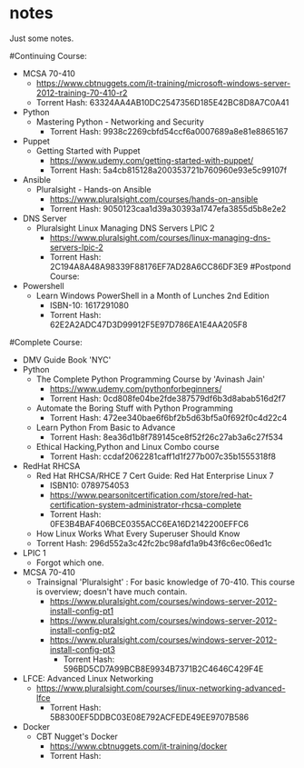 # notes
Just some notes.

#Continuing Course:
  - MCSA 70-410
    - https://www.cbtnuggets.com/it-training/microsoft-windows-server-2012-training-70-410-r2
    - Torrent Hash: 63324AA4AB10DC2547356D185E42BC8D8A7C0A41
  - Python
    - Mastering Python - Networking and Security
      - Torrent Hash: 9938c2269cbfd54ccf6a0007689a8e81e8865167
  - Puppet
    - Getting Started with Puppet
      - https://www.udemy.com/getting-started-with-puppet/
      - Torrent Hash: 5a4cb815128a200353721b760960e93e5c99107f
  - Ansible
    - Pluralsight - Hands-on Ansible
      - https://www.pluralsight.com/courses/hands-on-ansible
      - Torrent Hash: 9050123caa1d39a30393a1747efa3855d5b8e2e2
  - DNS Server
    - Pluralsight Linux Managing DNS Servers LPIC 2
      - https://www.pluralsight.com/courses/linux-managing-dns-servers-lpic-2
      - Torrent Hash: 2C194A8A48A98339F88176EF7AD28A6CC86DF3E9
#Postpond Course:
  - Powershell
    - Learn Windows PowerShell in a Month of Lunches 2nd Edition
      - ISBN-10: 1617291080
      - Torrent Hash: 62E2A2ADC47D3D99912F5E97D786EA1E4AA205F8

#Complete Course:
  - DMV Guide Book 'NYC'
  - Python
    - The Complete Python Programming Course by 'Avinash Jain'
      - https://www.udemy.com/pythonforbeginners/
      - Torrent Hash: 0cd808fe04be2fde387579df6b3d8abab516d2f7
    - Automate the Boring Stuff with Python Programming
      - Torrent Hash: 472ee340bae6f6bf2b5d63bf5a0f692f0c4d22c4
    - Learn Python From Basic to Advance
      - Torrent Hash: 8ea36d1b8f789145ce8f52f26c27ab3a6c27f534
    - Ethical Hacking,Python and Linux Combo course
      - Torrent Hash: ccdaf2062281caff1d1f277b007c35b1555318f8
  - RedHat RHCSA
    - Red Hat RHCSA/RHCE 7 Cert Guide: Red Hat Enterprise Linux 7 
      - ISBN10: 0789754053
      - https://www.pearsonitcertification.com/store/red-hat-certification-system-administrator-rhcsa-complete
      - Torrent Hash: 0FE3B4BAF406BCE0355ACC6EA16D2142200EFFC6
    - How Linux Works What Every Superuser Should Know
     - Torrent Hash: 296d552a3c42fc2bc98afd1a9b43f6c6ec06ed1c
  - LPIC 1
    - Forgot which one.
  - MCSA 70-410
    - Trainsignal 'Pluralsight' : For basic knowledge of 70-410. This course is overview; doesn't have much contain.
      - https://www.pluralsight.com/courses/windows-server-2012-install-config-pt1
      - https://www.pluralsight.com/courses/windows-server-2012-install-config-pt2
      - https://www.pluralsight.com/courses/windows-server-2012-install-config-pt3
        - Torrent Hash: 596BD5CD7A99BCB8E9934B7371B2C4646C429F4E
  - LFCE: Advanced Linux Networking
    - https://www.pluralsight.com/courses/linux-networking-advanced-lfce
      - Torrent Hash: 5B8300EF5DDBC03E08E792ACFEDE49EE9707B586
  - Docker
    - CBT Nugget's Docker
      - https://www.cbtnuggets.com/it-training/docker
      - Torrent Hash: 
